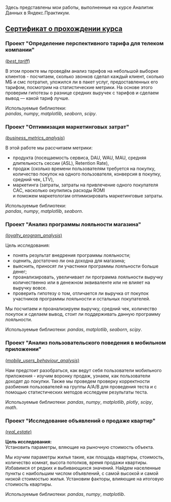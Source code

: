  
Здесь представлены мои работы, выполненные на курсе Аналитик Данных в Яндекс.Практикум.  
 

##  [Сертификат о прохождении курса ](https://yadi.sk/i/KYJrSOt25zMlLA "Сертификат")  


### Проект "Определение перспективного тарифа для телеком компании"  
[(*best_tariff*)](https://github.com/Gene4ka/my_works/tree/master/best_tariff "Определение перспективного тарифа для телеком компании")    
  
В этом проекте мы проведём анализ тарифов на небольшой выборке клиентов - посчитаем, сколько звонков сделал каждый клиент, сколько МБ и смс потратил, уложился ли в пакет услуг, предоставленных его тарифом, посмотрим на статистические метрики. На основе этого проверим гипотезы о разнице средних выручек с тарифов и сделаем вывод — какой тариф лучше.  
  
Используемые библиотеки:  
*pandas*, *numpy*, *matplotlib*, *seaborn*, *scipy*.
  
### Проект "Оптимизация маркетинговых затрат"  
[(*business_metrics_analysis*)](https://github.com/Gene4ka/my_works/tree/master/business_metrics_analysis "Оптимизация маркетинговых затрат")    
  
В этой работе мы рассчитаем метрики:
 - продукта (посещаемость сервиса, DAU, WAU, MAU, средняя длительность сессии (ASL), Retention Rate),
 - продаж (сколько времени пользователям требуется на покупку, количество покупок на одного пользователя, конверсия в покупку, средний чек, LTV),
 - маркетинга (затраты, затраты на привлечение одного покупателя CAC, насколько окупились расходы ROMI  
 и поможем маркетологам оптимизировать маркетинговые затраты.  
  
Используемые библиотеки:  
*pandas*, *numpy*, *matplotlib*, *seaborn*.
  
### Проект "Анализ программы лояльности магазина"  
[(*loyalty_program_analysis*)](https://github.com/Gene4ka/my_works/tree/master/loyalty_program_analysis "Анализ программы лояльности магазина")  
  
Цель исследования:  
- понять результат внедрения программы лояльности; 
- оценить, достаточно ли она доходна для магазина;
- выяснить, приносят ли участники программы лояльности больше денег;
- проанализировать, увеличивает ли программа лояльности выручку количественно или в денежном эквиваленте или не влияет на выручку вовсе.
- проверить гипотезу о том, отличается ли выручка от покупок участников программы лояльности и остальных покупателей.  
   
Мы посчитаем и проанализируем выручку, средний чек, количество покупок и сделаем вывод, стоит ли поддерживать данную программу лояльности.
  
Используемые библиотеки: *pandas*, *matplotlib*, *seaborn*, *scipy*.  
  
### Проект "Анализ пользовательского поведения в мобильном приложении"  
[(*mobile_users_behaviour_analysis*)](https://github.com/Gene4ka/my_works/tree/master/mobile_users_behaviour_analysis "Анализ пользовательского поведения в мобильном приложении")  
  
Нам предстоит разобраться, как ведут себя пользователи мобильного приложения - изучим воронку продаж, узнаем, как пользователи доходят до покупки. Также мы проведем проверку корректности разбиения пользователей на группы А/А/В для проведения теста и с помощью статистических методов исследуем результаты теста.  
  
Используемые библиотеки: *pandas*, *numpy*, *matplotlib*, *plotly*, *scipy*, *math*. 
  
### Проект "Исследование объявлений о продаже квартир"  
[(*real_estate*)](https://github.com/Gene4ka/my_works/tree/master/real_estate "Исследование объявлений о продаже квартир")  
  
**Цель исследования:**  
Установить параметры, вляющие на рыночную стоимость объекта.  
  
Мы изучим параметры жилья такие, как площадь квартиры, стоимость, количество комнат, высота потолков, время продажи квартиры. Избавимся от редких и выбивающихся значений. Найдем населенные пункты с наибольшим числом объявлений, с самой высокой и самой низкой стоимостью жилья. Установим факторы, влияющие на итоговую стоимость квартиры.
  
Используемые библиотеки: *pandas*, *numpy*, *matplotlib*.

